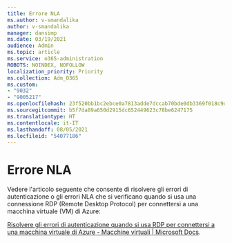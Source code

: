 ```yaml
---
title: Errore NLA
ms.author: v-smandalika
author: v-smandalika
manager: dansimp
ms.date: 03/19/2021
audience: Admin
ms.topic: article
ms.service: o365-administration
ROBOTS: NOINDEX, NOFOLLOW
localization_priority: Priority
ms.collection: Adm_O365
ms.custom:
- "9032"
- "9005217"
ms.openlocfilehash: 23f520bb1bc2ebce0a7813adde7dccab70bde0db3369f018c9d2db6f57b74798
ms.sourcegitcommit: b5f7da89a650d2915dc652449623c78be6247175
ms.translationtype: HT
ms.contentlocale: it-IT
ms.lasthandoff: 08/05/2021
ms.locfileid: "54077186"
---
```

# <a name="nla-error"></a>Errore NLA

Vedere l'articolo seguente che consente di risolvere gli errori di autenticazione o gli errori NLA che si verificano quando si usa una connessione RDP (Remote Desktop Protocol) per connettersi a una macchina virtuale (VM) di Azure:

[Risolvere gli errori di autenticazione quando si usa RDP per connettersi a una macchina virtuale di Azure - Macchine virtuali | Microsoft Docs](https://docs.microsoft.com/troubleshoot/azure/virtual-machines/cannot-connect-rdp-azure-vm).



